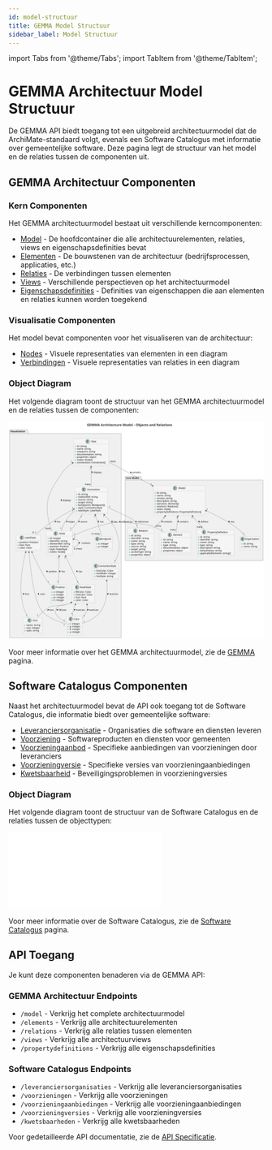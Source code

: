 ```yaml
---
id: model-structuur
title: GEMMA Model Structuur
sidebar_label: Model Structuur
---
```


import Tabs from '@theme/Tabs';
import TabItem from '@theme/TabItem';

# GEMMA Architectuur Model Structuur

De GEMMA API biedt toegang tot een uitgebreid architectuurmodel dat de ArchiMate-standaard volgt, evenals een Software Catalogus met informatie over gemeentelijke software. Deze pagina legt de structuur van het model en de relaties tussen de componenten uit.

## GEMMA Architectuur Componenten

### Kern Componenten

Het GEMMA architectuurmodel bestaat uit verschillende kerncomponenten:

- [Model](GEMMA/model) - De hoofdcontainer die alle architectuurelementen, relaties, views en eigenschapsdefinities bevat
- [Elementen](GEMMA/elementen) - De bouwstenen van de architectuur (bedrijfsprocessen, applicaties, etc.)
- [Relaties](GEMMA/relaties) - De verbindingen tussen elementen
- [Views](GEMMA/views) - Verschillende perspectieven op het architectuurmodel
- [Eigenschapsdefinities](GEMMA/eigenschapsdefinities) - Definities van eigenschappen die aan elementen en relaties kunnen worden toegekend

### Visualisatie Componenten

Het model bevat componenten voor het visualiseren van de architectuur:

- [Nodes](GEMMA/nodes) - Visuele representaties van elementen in een diagram
- [Verbindingen](GEMMA/verbindingen) - Visuele representaties van relaties in een diagram

### Object Diagram

Het volgende diagram toont de structuur van het GEMMA architectuurmodel en de relaties tussen de componenten:

![GEMMA Architectuur Model Structuur](Diagrams/gemma-model.svg)

Voor meer informatie over het GEMMA architectuurmodel, zie de [GEMMA](GEMMA/introduction.md) pagina.

## Software Catalogus Componenten

Naast het architectuurmodel bevat de API ook toegang tot de Software Catalogus, die informatie biedt over gemeentelijke software:

- [Leveranciersorganisatie](Softwarecatalogus/leveranciersorganisatie) - Organisaties die software en diensten leveren
- [Voorziening](Softwarecatalogus/voorziening) - Softwareproducten en diensten voor gemeenten
- [Voorzieningaanbod](Softwarecatalogus/voorzieningaanbod) - Specifieke aanbiedingen van voorzieningen door leveranciers
- [Voorzieningversie](Softwarecatalogus/voorzieningversie) - Specifieke versies van voorzieningaanbiedingen
- [Kwetsbaarheid](Softwarecatalogus/kwetsbaarheid) - Beveiligingsproblemen in voorzieningversies

### Object Diagram

Het volgende diagram toont de structuur van de Software Catalogus en de relaties tussen de objecttypen:

![Software Catalogus Model Structuur](./Gegevensmodel.md)

Voor meer informatie over de Software Catalogus, zie de [Software Catalogus](./Softwarecatalogus/index.md) pagina.

## API Toegang

Je kunt deze componenten benaderen via de GEMMA API:

### GEMMA Architectuur Endpoints

- `/model` - Verkrijg het complete architectuurmodel
- `/elements` - Verkrijg alle architectuurelementen
- `/relations` - Verkrijg alle relaties tussen elementen
- `/views` - Verkrijg alle architectuurviews
- `/propertydefinitions` - Verkrijg alle eigenschapsdefinities

### Software Catalogus Endpoints

- `/leveranciersorganisaties` - Verkrijg alle leveranciersorganisaties
- `/voorzieningen` - Verkrijg alle voorzieningen
- `/voorzieningaanbiedingen` - Verkrijg alle voorzieningaanbiedingen
- `/voorzieningversies` - Verkrijg alle voorzieningversies
- `/kwetsbaarheden` - Verkrijg alle kwetsbaarheden

Voor gedetailleerde API documentatie, zie de [API Specificatie](/api). 